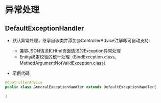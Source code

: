 # 异常处理
## DefaultExceptionHandler 

* 默认异常处理，继承自该类并添加@ControllerAdvice注解即可自动支持: 
    * 兼容JSON请求和Html页面请求的Exception异常处理
    * Entity绑定校验的统一处理（BindException.class, MethodArgumentNotValidException.class）

* 示例代码
~~~java
@ControllerAdvice
public class GeneralExceptionHandler extends DefaultExceptionHandler{
    
}
~~~